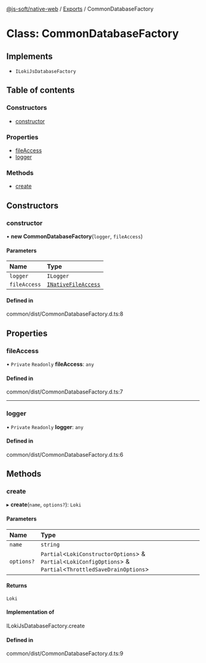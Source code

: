 [@js-soft/native-web](../README.md) / [Exports](../modules.md) / CommonDatabaseFactory

# Class: CommonDatabaseFactory

## Implements

-   `ILokiJsDatabaseFactory`

## Table of contents

### Constructors

-   [constructor](CommonDatabaseFactory.md#constructor)

### Properties

-   [fileAccess](CommonDatabaseFactory.md#fileaccess)
-   [logger](CommonDatabaseFactory.md#logger)

### Methods

-   [create](CommonDatabaseFactory.md#create)

## Constructors

### constructor

• **new CommonDatabaseFactory**(`logger`, `fileAccess`)

#### Parameters

| Name         | Type                                                      |
| :----------- | :-------------------------------------------------------- |
| `logger`     | `ILogger`                                                 |
| `fileAccess` | [`INativeFileAccess`](../interfaces/INativeFileAccess.md) |

#### Defined in

common/dist/CommonDatabaseFactory.d.ts:8

## Properties

### fileAccess

• `Private` `Readonly` **fileAccess**: `any`

#### Defined in

common/dist/CommonDatabaseFactory.d.ts:7

---

### logger

• `Private` `Readonly` **logger**: `any`

#### Defined in

common/dist/CommonDatabaseFactory.d.ts:6

## Methods

### create

▸ **create**(`name`, `options?`): `Loki`

#### Parameters

| Name       | Type                                                                                                             |
| :--------- | :--------------------------------------------------------------------------------------------------------------- |
| `name`     | `string`                                                                                                         |
| `options?` | `Partial`<`LokiConstructorOptions`\> & `Partial`<`LokiConfigOptions`\> & `Partial`<`ThrottledSaveDrainOptions`\> |

#### Returns

`Loki`

#### Implementation of

ILokiJsDatabaseFactory.create

#### Defined in

common/dist/CommonDatabaseFactory.d.ts:9
